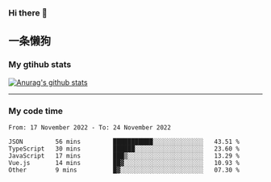 ### Hi there 👋

## 一条懒狗
<!--
**kiss-me-quickly/kiss-me-quickly** is a ✨ _special_ ✨ repository because its `README.md` (this file) appears on your GitHub profile.

Here are some ideas to get you started:

- 🔭 I’m currently working on ...
- 🌱 I’m currently learning ...
- 👯 I’m looking to collaborate on ...
- 🤔 I’m looking for help with ...
- 💬 Ask me about ...
- 📫 How to reach me: ...
- 😄 Pronouns: ...
- ⚡ Fun fact: ...
-->


### My gtihub stats

[![Anurag's github stats](https://github-readme-stats.vercel.app/api?username=kiss-me-quickly)](https://github.com/anuraghazra/github-readme-stats)

***

### My code time

<!--START_SECTION:waka-->

```text
From: 17 November 2022 - To: 24 November 2022

JSON         56 mins         ███████████░░░░░░░░░░░░░░   43.51 %
TypeScript   30 mins         ██████░░░░░░░░░░░░░░░░░░░   23.60 %
JavaScript   17 mins         ███▒░░░░░░░░░░░░░░░░░░░░░   13.29 %
Vue.js       14 mins         ██▓░░░░░░░░░░░░░░░░░░░░░░   10.93 %
Other        9 mins          █▓░░░░░░░░░░░░░░░░░░░░░░░   07.30 %
```

<!--END_SECTION:waka-->
